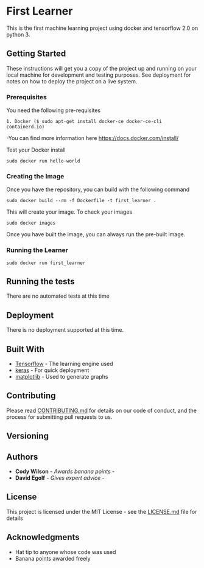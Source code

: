 # First Learner

This is the first machine learning project using docker and tensorflow 2.0 on python 3.

## Getting Started

These instructions will get you a copy of the project up and running on your local machine for development and testing purposes. See deployment for notes on how to deploy the project on a live system.

### Prerequisites

You need the following pre-requisites

```
1. Docker ($ sudo apt-get install docker-ce docker-ce-cli containerd.io)
```
  -You can find more information here https://docs.docker.com/install/
  
Test your Docker install

```
sudo docker run hello-world
```

### Creating the Image

Once you have the repository, you can build with the following command

```
sudo docker build --rm -f Dockerfile -t first_learner .
```

This will create your image. To check your images

```
sudo docker images
```

Once you have built the image, you can always run the pre-built image.

### Running the Learner

```
sudo docker run first_learner
```

## Running the tests

There are no automated tests at this time

## Deployment

There is no deployment supported at this time.

## Built With

* [Tensorflow](https://www.tensorflow.org/) - The learning engine used
* [keras](https://keras.io/) - For quick deployment
* [matplotlib](https://matplotlib.org/) - Used to generate graphs

## Contributing

Please read [CONTRIBUTING.md](https://gist.github.com/PurpleBooth/b24679402957c63ec426) for details on our code of conduct, and the process for submitting pull requests to us.

## Versioning

## Authors

* **Cody Wilson** - *Awards banana points* - 
* **David Egolf** - *Gives expert advice* - 

## License

This project is licensed under the MIT License - see the [LICENSE.md](LICENSE.md) file for details

## Acknowledgments

* Hat tip to anyone whose code was used
* Banana points awarded freely
